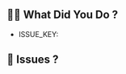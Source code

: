 ## 🧑‍🏭 What Did You Do ?

- ISSUE_KEY:

## 🔖 Issues ?

<!-- 
## 📸 ScreenShots (Optional)

## 🔗 References (Optional)
-->

